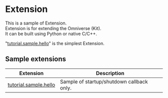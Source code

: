 # Extension

This is a sample of Extension.      
Extension is for extending the Omniverse (Kit).      
It can be built using Python or native C/C++.      

"[tutorial.sample.hello](./tutorial.sample.hello/readme.md)" is the simplest Extension.    

## Sample extensions

|Extension|Description|     
|---|---|     
|[tutorial.sample.hello](./tutorial.sample.hello/readme.md)|Sample of startup/shutdown callback only.|     

